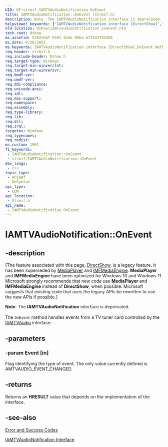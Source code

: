 ```yaml
---
UID: NF:strmif.IAMTVAudioNotification.OnEvent
title: IAMTVAudioNotification::OnEvent (strmif.h)
description: Note  The IAMTVAudioNotification interface is deprecated. The OnEvent method handles events from a TV tuner card controlled by the IAMTVAudio interface.
helpviewer_keywords: ["IAMTVAudioNotification interface [DirectShow]","OnEvent method","IAMTVAudioNotification.OnEvent","IAMTVAudioNotification::OnEvent","IAMTVAudioNotificationOnEvent","OnEvent","OnEvent method [DirectShow]","OnEvent method [DirectShow]","IAMTVAudioNotification interface","dshow.iamtvaudionotification_onevent","strmif/IAMTVAudioNotification::OnEvent"]
old-location: dshow\iamtvaudionotification_onevent.htm
tech.root: dshow
ms.assetid: 5282cbbf-5501-42eb-95ba-bf7b32792d56
ms.date: 4/26/2023
ms.keywords: IAMTVAudioNotification interface [DirectShow],OnEvent method, IAMTVAudioNotification.OnEvent, IAMTVAudioNotification::OnEvent, IAMTVAudioNotificationOnEvent, OnEvent, OnEvent method [DirectShow], OnEvent method [DirectShow],IAMTVAudioNotification interface, dshow.iamtvaudionotification_onevent, strmif/IAMTVAudioNotification::OnEvent
req.header: strmif.h
req.include-header: Dshow.h
req.target-type: Windows
req.target-min-winverclnt: 
req.target-min-winversvr: 
req.kmdf-ver: 
req.umdf-ver: 
req.ddi-compliance: 
req.unicode-ansi: 
req.idl: 
req.max-support: 
req.namespace: 
req.assembly: 
req.type-library: 
req.lib: 
req.dll: 
req.irql: 
targetos: Windows
req.typenames: 
req.redist: 
ms.custom: 19H1
f1_keywords:
 - IAMTVAudioNotification::OnEvent
 - strmif/IAMTVAudioNotification::OnEvent
dev_langs:
 - c++
topic_type:
 - APIRef
 - kbSyntax
api_type:
 - COM
api_location:
 - Strmif.h
api_name:
 - IAMTVAudioNotification.OnEvent
---
```


# IAMTVAudioNotification::OnEvent


## -description

\[The feature associated with this page, [DirectShow](/windows/win32/directshow/directshow), is a legacy feature. It has been superseded by [MediaPlayer](/uwp/api/Windows.Media.Playback.MediaPlayer) and [IMFMediaEngine](/windows/win32/api/mfmediaengine/nn-mfmediaengine-imfmediaengine). **MediaPlayer** and **IMFMediaEngine** have been optimized for Windows 10 and Windows 11. Microsoft strongly recommends that new code use **MediaPlayer** and **IMFMediaEngine** instead of **DirectShow**, when possible. Microsoft suggests that existing code that uses the legacy APIs be rewritten to use the new APIs if possible.\]

<div class="alert"><b>Note</b>  The <b>IAMTVAudioNotification</b> interface is deprecated.</div>
<div> </div>
The <code>OnEvent</code> method handles events from a TV tuner card controlled by the <a href="/windows/desktop/api/strmif/nn-strmif-iamtvaudio">IAMTVAudio</a> interface.

## -parameters

### -param Event [in]

Flag identifying the type of event. The only value currently defined is AMTVAUDIO_EVENT_CHANGED.

## -returns

Returns an <b>HRESULT</b> value that depends on the implementation of the interface.

## -see-also

<a href="/windows/desktop/DirectShow/error-and-success-codes">Error and Success Codes</a>



<a href="/windows/desktop/api/strmif/nn-strmif-iamtvaudionotification">IAMTVAudioNotification Interface</a>